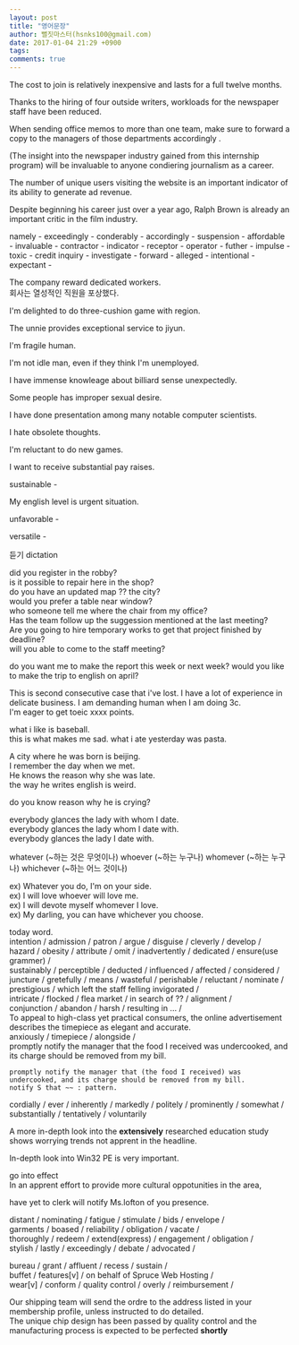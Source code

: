 ```yaml
---
layout: post
title: "영어문장"
author: 뻘짓마스터(hsnks100@gmail.com)
date: 2017-01-04 21:29 +0900
tags: 
comments: true
---
```


The cost to join is relatively inexpensive and lasts for a full twelve months. 

Thanks to the hiring of four outside writers, workloads for the newspaper staff have been reduced. 

When sending office memos to more than one team, make sure to forward a copy to the managers of those departments accordingly  . 
 
(The insight into the newspaper industry gained from this internship program) will be invaluable to anyone condiering journalism as a career. 

The number of unique users visiting the website is an important indicator of its ability to generate ad revenue. 

Despite beginning his career just over a year ago, Ralph Brown is already an important critic in the film industry. 


namely - 
exceedingly - 
conderably - 
accordingly - 
suspension - 
affordable - 
invaluable - 
contractor - 
indicator - 
receptor - 
operator - 
futher - 
impulse - 
toxic - 
credit inquiry - 
investigate - 
forward - 
alleged - 
intentional - 
expectant - 

The company reward dedicated workers.  
회사는 열성적인 직원을 포상했다.

I'm delighted to do three-cushion game with region.

The unnie provides exceptional service to jiyun.

I'm fragile human.

I'm not idle man, even if they think I'm unemployed.

I have immense knowleage about billiard sense unexpectedly.

Some people has improper sexual desire.

I have done presentation among many notable computer scientists.

I hate obsolete thoughts.

I'm reluctant to do new games.

I want to receive substantial pay raises.

sustainable -

My english level is urgent situation.

unfavorable -

versatile - 


듣기 dictation


did you register in the robby?  
is it possible to repair here in the shop?  
do you have an updated map ?? the city?  
would you prefer a table near window?  
who someone tell me where the chair from my office?  
Has the team follow up the suggession mentioned at the last meeting?  
Are you going to hire temporary works to get that project finished by deadline?  
will you able to come to the staff meeting?

do you want me to make the report this week or next week?
would you like to make the trip to english on april?

This is second consecutive case that i've lost.
I have a lot of experience in delicate business.
I am demanding human when I am doing 3c.  
I'm eager to get toeic xxxx points.  

what i like is baseball.  
this is what makes me sad.
what i ate yesterday was pasta.  

A city where he was born is beijing.  
I remember  the day when we met.   
He knows the reason why she was late.  
the way he writes english is weird.  


do you know reason why he is crying?  

everybody glances the lady with whom I date.  
everybody glances the lady whom I date with.  
everybody glances the lady I date with.  

whatever   (~하는 것은 무엇이나)
whoever   (~하는 누구나)
whomever (~하는 누구나)
whichever (~하는 어느 것이나)

  ex) Whatever you do, I'm on your side.  
  ex) I will love whoever will love me.  
  ex) I will devote myself whomever I love.  
  ex) My darling, you can have whichever you choose.  


today word.  
intention / admission / patron / argue / disguise / cleverly / develop /  
hazard / obesity / attribute / omit / inadvertently / dedicated / ensure(use grammer) /  
sustainably / perceptible / deducted / influenced / affected / considered /  
juncture / gretefully / means / wasteful / perishable / reluctant / nominate /  
prestigious / which left the staff felling invigorated /  
intricate / flocked / flea market / in search of ?? / alignment /  
conjunction / abandon / harsh / resulting in ... /  
To appeal to high-class yet practical consumers, the online advertisement describes the timepiece as elegant and accurate.  
anxiously / timepiece / alongside /  
promptly notify the manager that the food I received was undercooked, and its charge should be removed from my bill.  
```
promptly notify the manager that (the food I received) was undercooked, and its charge should be removed from my bill.  
notify S that ~~ : pattern.
```

cordially / ever / inherently / markedly / politely / prominently / somewhat / substantially / 
tentatively / voluntarily

A more in-depth look into the __extensively__ researched education study shows worrying trends not apprent in the headline.  

In-depth look into Win32 PE is very important.  

go into effect   
In an apprent effort to provide more cultural oppotunities in the area,  

have yet to 
clerk will notify Ms.lofton of you presence.  

distant / nominating / fatigue / stimulate / bids / envelope /  
garments / boased / reliability / obligation / vacate /  
thoroughly / redeem / extend(express) / engagement / obligation /  
stylish / lastly / exceedingly / debate / advocated /  

bureau / grant / affluent / recess / sustain /  
buffet / features[v] / on behalf of Spruce Web Hosting /  
wear[v] / conform / quality control / overly / reimbursement /  

Our shipping team will send the ordre to the address listed in your membership profile, unless instructed to do detailed.  
The unique chip design has been passed by quality control and the manufacturing process is expected to be perfected __shortly__






























  








